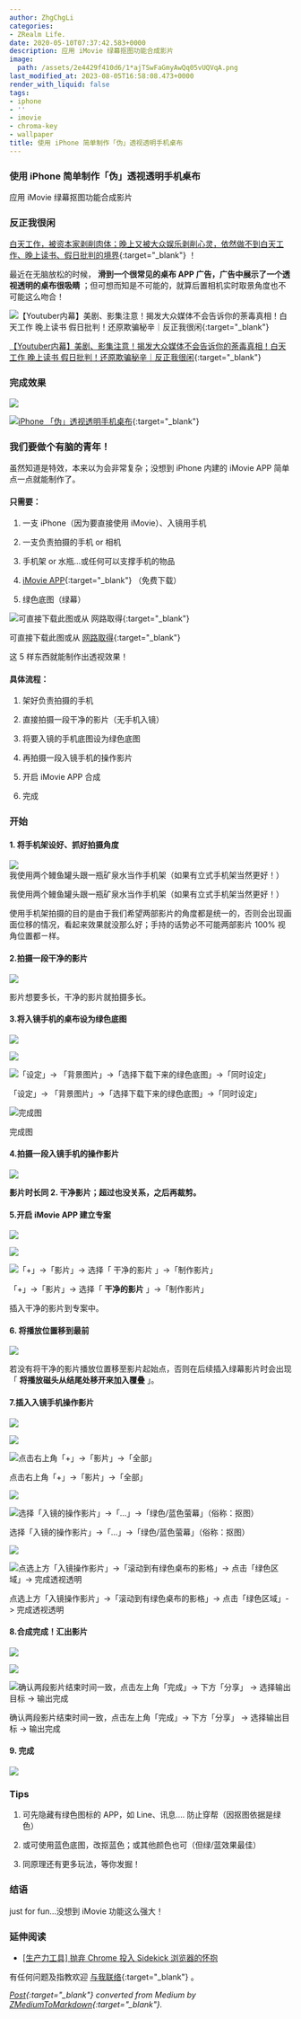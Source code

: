 ```yaml
---
author: ZhgChgLi
categories:
- ZRealm Life.
date: 2020-05-10T07:37:42.583+0000
description: 应用 iMovie 绿幕抠图功能合成影片
image:
  path: /assets/2e4429f410d6/1*ajTSwFaGmyAwQq05vUQVqA.png
last_modified_at: 2023-08-05T16:58:08.473+0000
render_with_liquid: false
tags:
- iphone
- ''
- imovie
- chroma-key
- wallpaper
title: 使用 iPhone 简单制作「伪」透视透明手机桌布
---
```


### 使用 iPhone 简单制作「伪」透视透明手机桌布



应用 iMovie 绿幕抠图功能合成影片



### 反正我很闲



[白天工作，被资本家剥削肉体；晚上又被大众娱乐剥削心灵，依然做不到白天工作、晚上读书、假日批判的境界](https://www.youtube.com/watch?v=0_dVHQBx-4k){:target="_blank"} ！



最近在无脑放松的时候， **滑到一个很常见的桌布 APP 广告，广告中展示了一个透视透明的桌布很吸睛** ；但可想而知是不可能的，就算后置相机实时取景角度也不可能这么吻合！



![[【Youtuber内幕】美剧、影集注意！揭发大众媒体不会告诉你的荼毒真相！白天工作 晚上读书 假日批判！还原欺骗秘辛｜反正我很闲](https://www.youtube.com/watch?v=0_dVHQBx-4k){:target="_blank"}](/assets/2e4429f410d6/1*ld3iXPtwH_pqTLADZcnSNg.png)



[【Youtuber内幕】美剧、影集注意！揭发大众媒体不会告诉你的荼毒真相！白天工作 晚上读书 假日批判！还原欺骗秘辛｜反正我很闲](https://www.youtube.com/watch?v=0_dVHQBx-4k){:target="_blank"}



### 完成效果



![](/assets/2e4429f410d6/1*ajTSwFaGmyAwQq05vUQVqA.png)



[![iPhone 「伪」透视透明手机桌布](/assets/2e4429f410d6/1cac_hqdefault.jpg "iPhone 「伪」透视透明手机桌布")](https://www.youtube.com/watch?v=J_uFAQEHxDM){:target="_blank"}



### 我们要做个有脑的青年！



虽然知道是特效，本来以为会非常复杂；没想到 iPhone 内建的 iMovie APP 简单点一点就能制作了。



#### **只需要：**



1. 一支 iPhone（因为要直接使用 iMovie）、入镜用手机


2. 一支负责拍摄的手机 or 相机


3. 手机架 or 水瓶…或任何可以支撑手机的物品


4. [iMovie APP](https://apps.apple.com/tw/app/imovie/id377298193){:target="_blank"} （免费下载）


5. 绿色底图（绿幕）



![可直接下载此图或从 [网路取得](https://www.google.com/search?q=green+screen&tbm=isch&ved=2ahUKEwiWl7yC16jpAhXAx4sBHWVACioQ2-cCegQIABAA&oq=green+screen&gs_lcp=CgNpbWcQAzIECCMQJzIECCMQJzICCAAyAggAMgIIADICCAAyAggAMgIIADICCAAyAggAULXwGli18BpgxPQaaABwAHgAgAE4iAE4kgEBMZgBAKABAaoBC2d3cy13aXotaW1n&sclient=img&ei=u6C3XtbNBsCPr7wP5YCp0AI&bih=945&biw=1920){:target="_blank"}](/assets/2e4429f410d6/1*nsCFd5nwtAIYr0qc8QlzUg.jpeg)



可直接下载此图或从 [网路取得](https://www.google.com/search?q=green+screen&tbm=isch&ved=2ahUKEwiWl7yC16jpAhXAx4sBHWVACioQ2-cCegQIABAA&oq=green+screen&gs_lcp=CgNpbWcQAzIECCMQJzIECCMQJzICCAAyAggAMgIIADICCAAyAggAMgIIADICCAAyAggAULXwGli18BpgxPQaaABwAHgAgAE4iAE4kgEBMZgBAKABAaoBC2d3cy13aXotaW1n&sclient=img&ei=u6C3XtbNBsCPr7wP5YCp0AI&bih=945&biw=1920){:target="_blank"}



这 5 样东西就能制作出透视效果！



#### 具体流程：



1. 架好负责拍摄的手机


2. 直接拍摄一段干净的影片（无手机入镜）


3. 将要入镜的手机底图设为绿色底图


4. 再拍摄一段入镜手机的操作影片


5. 开启 iMovie APP 合成


6. 完成



### 开始



#### 1. 将手机架设好、抓好拍摄角度



![我使用两个鳗鱼罐头跟一瓶矿泉水当作手机架（如果有立式手机架当然更好！）](/assets/2e4429f410d6/1*-Y5H7G6VVPUUgTGaUB2f1A.jpeg)



我使用两个鳗鱼罐头跟一瓶矿泉水当作手机架（如果有立式手机架当然更好！）



使用手机架拍摄的目的是由于我们希望两部影片的角度都是统一的，否则会出现画面位移的情况，看起来效果就没那么好；手持的话势必不可能两部影片 100% 视角位置都ㄧ样。



#### 2.拍摄一段干净的影片



![](/assets/2e4429f410d6/1*qvC6sNrznXmv9rHoWzPiUA.jpeg)



影片想要多长，干净的影片就拍摄多长。



#### 3.将入镜手机的桌布设为绿色底图



![](/assets/2e4429f410d6/1*m_MEA1SudODPvYyogcd5Gw.png)



![](/assets/2e4429f410d6/1*-qVuOCQWlTpjkopYVV_SMg.png)



![「设定」-&gt; 「背景图片」-&gt;「选择下载下来的绿色底图」-&gt;「同时设定」](/assets/2e4429f410d6/1*qso6JJNOi2Ox_hMfLMAR6A.png)



「设定」-&gt; 「背景图片」-&gt;「选择下载下来的绿色底图」-&gt;「同时设定」



![完成图](/assets/2e4429f410d6/1*NYjXaoCiscPDzYdIlyUPbA.png)



完成图



#### 4.拍摄一段入镜手机的操作影片



![](/assets/2e4429f410d6/1*SOyY49HM3-kWmDCdjrznDQ.jpeg)



**影片时长同 2. 干净影片；超过也没关系，之后再裁剪。**



#### 5.开启 iMovie APP 建立专案



![](/assets/2e4429f410d6/1*s71QOS2Eici5nXtOohc1UQ.png)



![](/assets/2e4429f410d6/1*GGZFGI_ttJyAc4L1GghZBw.png)



![「+」-&gt;「影片」-&gt; 选择「 **干净的影片** 」-&gt;「制作影片」](/assets/2e4429f410d6/1*Ju3cpubikU57M0fRadT_FA.jpeg)



「+」-&gt;「影片」-&gt; 选择「 **干净的影片** 」-&gt;「制作影片」



插入干净的影片到专案中。



#### 6. 将播放位置移到最前



![](/assets/2e4429f410d6/1*hCeZAoZggCU14s5rAmqv9Q.png)



若没有将干净的影片播放位置移至影片起始点，否则在后续插入绿幕影片时会出现「 **将播放磁头从结尾处移开来加入覆叠** 」。



#### 7.插入入镜手机操作影片



![](/assets/2e4429f410d6/1*hCeZAoZggCU14s5rAmqv9Q.png)



![](/assets/2e4429f410d6/1*QWv0KEjoOGT6ij1A9aSeFA.png)



![点击右上角「+」-&gt;「影片」-&gt;「全部」](/assets/2e4429f410d6/1*bV7cBJN5tQyez7h1UEo3GA.jpeg)



点击右上角「+」-&gt;「影片」-&gt;「全部」



![](/assets/2e4429f410d6/1*oQnGYEzWKHg4G7sYeiANVg.jpeg)



![选择「入镜的操作影片」-&gt;「…」-&gt;「绿色/蓝色萤幕」（俗称：抠图）](/assets/2e4429f410d6/1*VQZKKIb0Y0XdaetEeRBPJA.jpeg)



选择「入镜的操作影片」-&gt;「…」-&gt;「绿色/蓝色萤幕」（俗称：抠图）



![](/assets/2e4429f410d6/1*pzVjiHLmhPNVnuqGpx5yUg.jpeg)



![点选上方「入镜操作影片」-&gt;「滚动到有绿色桌布的影格」-&gt; 点击「绿色区域」-&gt; 完成透视透明](/assets/2e4429f410d6/1*r2Y1PvoSM5IVrXGoekR1zA.png)



点选上方「入镜操作影片」-&gt;「滚动到有绿色桌布的影格」-&gt; 点击「绿色区域」-&gt; 完成透视透明



#### 8.合成完成！汇出影片



![](/assets/2e4429f410d6/1*DBOh8iEHmDrjQUdft2yyFQ.jpeg)



![](/assets/2e4429f410d6/1*y7fi8Q5R4oAf9DGmsc9v1Q.png)



![确认两段影片结束时间一致，点击左上角「完成」-&gt; 下方「分享」 -&gt; 选择输出目标 -&gt; 输出完成](/assets/2e4429f410d6/1*rlG8lMVKmPhUqBkrvzfglA.png)



确认两段影片结束时间一致，点击左上角「完成」-&gt; 下方「分享」 -&gt; 选择输出目标 -&gt; 输出完成



#### 9. 完成



![](/assets/2e4429f410d6/1*syfCA0bTJvKuf7cKQxzOrQ.gif)



### Tips



1. 可先隐藏有绿色图标的 APP，如 Line、讯息…. 防止穿帮（因抠图依据是绿色）


2. 或可使用蓝色底图，改抠蓝色；或其他颜色也可（但绿/蓝效果最佳）


3. 同原理还有更多玩法，等你发掘！



### 结语



just for fun…没想到 iMovie 功能这么强大！



### 延伸阅读



- [[生产力工具] 抛弃 Chrome 投入 Sidekick 浏览器的怀抱](../118e924a1477/)



有任何问题及指教欢迎 [与我联络](https://www.zhgchg.li/contact){:target="_blank"} 。



*[Post](https://medium.com/zrealm-life/%E4%BD%BF%E7%94%A8-iphone-%E7%B0%A1%E5%96%AE%E8%A3%BD%E4%BD%9C-%E5%81%BD-%E9%80%8F%E8%A6%96%E9%80%8F%E6%98%8E%E6%89%8B%E6%A9%9F%E6%A1%8C%E5%B8%83-2e4429f410d6){:target="_blank"} converted from Medium by [ZMediumToMarkdown](https://github.com/ZhgChgLi/ZMediumToMarkdown){:target="_blank"}.*